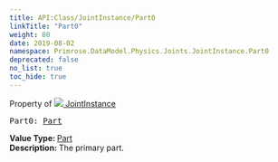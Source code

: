 ```yaml
---
title: API:Class/JointInstance/Part0
linkTitle: "Part0"
weight: 80
date: 2019-08-02
namespace: Primrose.DataModel.Physics.Joints.JointInstance.Part0
deprecated: false
no_list: true
toc_hide: true
---
```

Property of <a href="/docs/api-reference/Class/JointInstance"><img src="/icons/silk/default.png"/>&nbsp;JointInstance</a>
<pre class="method-declaration">
Part0: <a class="type" href="/docs/api-reference/Class/Part">Part</a></pre>
<b>Value Type: </b>
<a class="type" href="/docs/api-reference/Class/Part">Part</a>
<br/>
<b>Description: </b>
The primary part.

